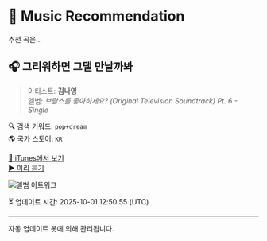 
# 🎵 Music Recommendation

추천 곡은...

## 🎧 그리워하면 그댈 만날까봐  
> 아티스트: **김나영**  
> 앨범: _브람스를 좋아하세요? (Original Television Soundtrack) Pt. 6 - Single_  

🔍 검색 키워드: `pop+dream`  
🌎 국가 스토어: `KR`

[🔗 iTunes에서 보기](https://music.apple.com/kr/album/%EA%B7%B8%EB%A6%AC%EC%9B%8C%ED%95%98%EB%A9%B4-%EA%B7%B8%EB%8C%88-%EB%A7%8C%EB%82%A0%EA%B9%8C%EB%B4%90/1804678653?i=1804678654&uo=4)  
[▶️ 미리 듣기](https://audio-ssl.itunes.apple.com/itunes-assets/AudioPreview211/v4/d0/0a/c3/d00ac35f-914e-7816-939b-27b1812550f3/mzaf_335459826416211499.plus.aac.p.m4a)

![앨범 아트워크](https://is1-ssl.mzstatic.com/image/thumb/Music221/v4/ec/fc/15/ecfc15d5-abbb-b992-5a8e-5b69195bcc7a/cover_KM0011203_1.jpg/100x100bb.jpg)

⏳ 업데이트 시간: 2025-10-01 12:50:55 (UTC)

---
자동 업데이트 봇에 의해 관리됩니다.
